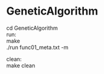# GeneticAlgorithm

cd GeneticAlgorithm </br> 
run:</br> 
  make </br> 
  ./run func01_meta.txt <count of generations to execute> -m <mutation percentage>
  
clean:</br> 
  make clean
